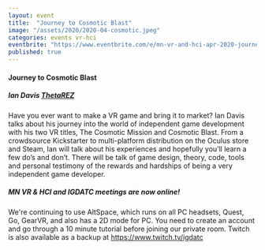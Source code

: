 ```yaml
---
layout: event
title:  "Journey to Cosmotic Blast"
image: "/assets/2020/2020-04-cosmotic.jpeg"
categories: events vr-hci
eventbrite: "https://www.eventbrite.com/e/mn-vr-and-hci-apr-2020-journey-to-cosmotic-blast-tickets-103269838868#"
published: true
---
```


#### Journey to Cosmotic Blast
##### Ian Davis [ThetaREZ](https://thetarez.com/cosmotic-blast/)

Have you ever want to make a VR game and bring it to market? Ian Davis talks about his journey into the world of independent game development with his two VR titles, The Cosmotic Mission and Cosmotic Blast. From a crowdsource Kickstarter to multi-platform distribution on the Oculus store and Steam, Ian will talk about his experiences and hopefully you’ll learn a few do’s and don’t. There will be talk of game design, theory, code, tools and personal testimony of the rewards and hardships of being a very independent game developer.

##### MN VR & HCI and IGDATC meetings are now online!

We're continuing to use AltSpace, which runs on all PC headsets, Quest, Go, GearVR, and also has a 2D mode for PC.  You need to create an account and go through a 10 minute tutorial before joining our private room.  Twitch is also available as a backup at https://www.twitch.tv/igdatc



